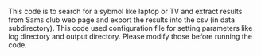 This code is to search for a sybmol like laptop or TV and extract results from Sams club web page and export the results into the csv (in data subdirectory). This code used configuration file for setting parameters like log directory and output directory. Please modify those before running the code.